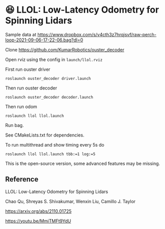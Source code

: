 # :laughing: LLOL: Low-Latency Odometry for Spinning Lidars

Sample data at
https://www.dropbox.com/s/v4cth3z7hrqjsvf/raw-perch-loop-2021-09-06-17-22-06.bag?dl=0

Clone 
https://github.com/KumarRobotics/ouster_decoder


Open rviz using the config in `launch/llol.rviz`

First run ouster driver
```
roslaunch ouster_decoder driver.launch
```

Then run ouster decoder
```
roslaunch ouster_decoder decoder.launch
```

Then run odom
```
roslaunch llol llol.launch
```

Run bag.

See CMakeLists.txt for dependencies.

To run multithread and show timing every 5s do
```
roslaunch llol llol.launch tbb:=1 log:=5
```

This is the open-source version, some advanced features may be missing.

## Reference

LLOL: Low-Latency Odometry for Spinning Lidars

Chao Qu, Shreyas S. Shivakumar, Wenxin Liu, Camillo J. Taylor

https://arxiv.org/abs/2110.01725

https://youtu.be/MmiTMFt9YdU
